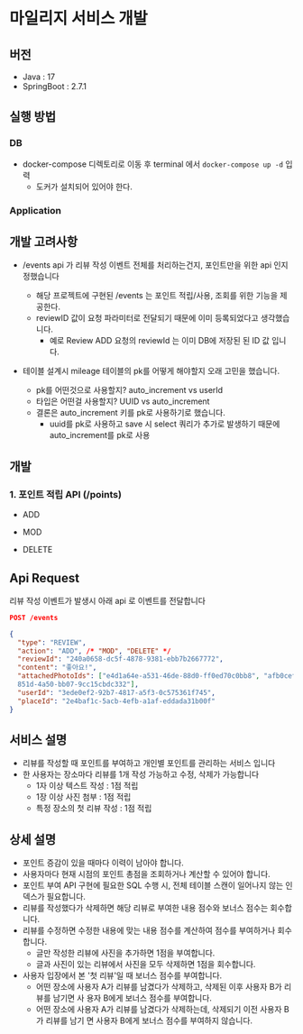 # 마일리지 서비스 개발

## 버전

- Java : 17
- SpringBoot : 2.7.1

## 실행 방법

### DB

- docker-compose 디렉토리로 이동 후 terminal 에서 `docker-compose up -d` 입력
  - 도커가 설치되어 있어야 한다.

### Application




## 개발 고려사항

- /events api 가 리뷰 작성 이벤트 전체를 처리하는건지, 포인트만을 위한 api 인지 정했습니다
  - 해당 프로젝트에 구현된 /events 는 포인트 적립/사용, 조회를 위한 기능을 제공한다.
  - reviewID 값이 요청 파라미터로 전달되기 때문에 이미 등록되었다고 생각했습니다.
    - 예로 Review ADD 요청의 reviewId 는 이미 DB에 저장된 된 ID 값 입니다.

- 테이블 설계시 mileage 테이블의 pk를 어떻게 해야할지 오래 고민을 했습니다.
  - pk를 어떤것으로 사용할지? auto_increment vs userId
  - 타입은 어떤걸 사용할지? UUID vs auto_increment
  - 결론은  auto_increment 키를 pk로 사용하기로 했습니다.
    - uuid를 pk로 사용하고 save 시 select 쿼리가 추가로 발생하기 때문에 auto_increment를 pk로 사용
    

## 개발

### 1. 포인트 적립 API (/points)

- ADD

- MOD

- DELETE
  


## Api Request

 리뷰 작성 이벤트가 발생시 아래 api 로 이벤트를 전달합니다 
 
```json
POST /events

{
  "type": "REVIEW",
  "action": "ADD", /* "MOD", "DELETE" */
  "reviewId": "240a0658-dc5f-4878-9381-ebb7b2667772",
  "content": "좋아요!",
  "attachedPhotoIds": ["e4d1a64e-a531-46de-88d0-ff0ed70c0bb8", "afb0cef2-
  851d-4a50-bb07-9cc15cbdc332"],
  "userId": "3ede0ef2-92b7-4817-a5f3-0c575361f745",
  "placeId": "2e4baf1c-5acb-4efb-a1af-eddada31b00f"
}

```

## 서비스 설명

- 리뷰를 작성할 때 포인트를 부여하고 개인별 포인트를 관리하는 서비스 입니다
- 한 사용자는 장소마다 리뷰를 1개 작성 가능하고 수정, 삭제가 가능합니다
  - 1자 이상 텍스트 작성 : 1점 적립
  - 1장 이상 사진 첨부 : 1점 적립
  - 특정 장소의 첫 리뷰 작성 : 1점 적립

## 상세 설명

- 포인트 증감이 있을 때마다 이력이 남아야 합니다.
- 사용자마다 현재 시점의 포인트 총점을 조회하거나 계산할 수 있어야 합니다.
- 포인트 부여 API 구현에 필요한 SQL 수행 시, 전체 테이블 스캔이 일어나지 않는 인덱스가 필요합니다.
- 리뷰를 작성했다가 삭제하면 해당 리뷰로 부여한 내용 점수와 보너스 점수는 회수합니다.
- 리뷰를 수정하면 수정한 내용에 맞는 내용 점수를 계산하여 점수를 부여하거나 회수합니다.
  - 글만 작성한 리뷰에 사진을 추가하면 1점을 부여합니다.  
  - 글과 사진이 있는 리뷰에서 사진을 모두 삭제하면 1점을 회수합니다.
- 사용자 입장에서 본 '첫 리뷰'일 때 보너스 점수를 부여합니다.
  - 어떤 장소에 사용자 A가 리뷰를 남겼다가 삭제하고, 삭제된 이후 사용자 B가 리뷰를 남기면 사
    용자 B에게 보너스 점수를 부여합니다.
  - 어떤 장소에 사용자 A가 리뷰를 남겼다가 삭제하는데, 삭제되기 이전 사용자 B가 리뷰를 남기
      면 사용자 B에게 보너스 점수를 부여하지 않습니다.


